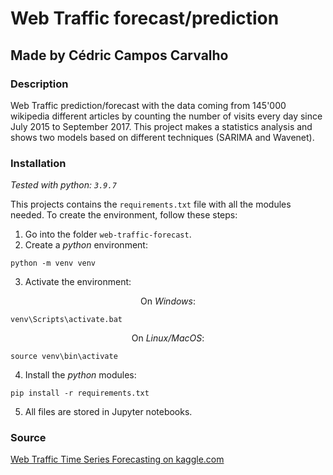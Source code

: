 # Web Traffic forecast/prediction
## Made by Cédric Campos Carvalho

### Description

Web Traffic prediction/forecast with the data coming from 145'000 wikipedia different articles by counting the number of visits every day since July 2015 to September 2017. This project makes a statistics analysis and shows two models based on different techniques (SARIMA and Wavenet).

### Installation

*Tested with python: `3.9.7`*

This projects contains the `requirements.txt` file with all the modules needed. To create the environment, follow these steps:

1. Go into the folder `web-traffic-forecast`.
2. Create a *python* environment:
```
python -m venv venv
```
3. Activate the environment:
<p style="text-align: center;">On <i>Windows</i>:</p>

```
venv\Scripts\activate.bat
```

<p style="text-align: center;">On <i>Linux/MacOS</i>:</p>

```
source venv\bin\activate
```

4. Install the *python* modules:

```
pip install -r requirements.txt
```

5. All files are stored in Jupyter notebooks.

### Source

[Web Traffic Time Series Forecasting on kaggle.com](https://www.kaggle.com/c/web-traffic-time-series-forecasting)
